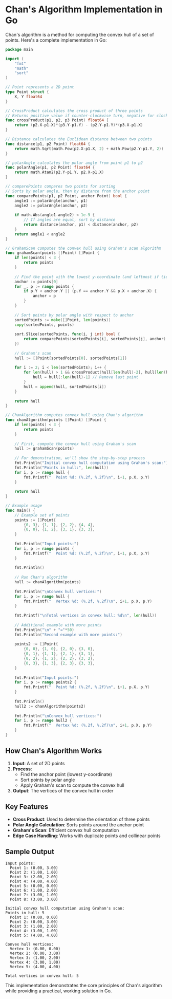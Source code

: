 # Chan's Algorithm Implementation in Go

Chan's algorithm is a method for computing the convex hull of a set of points. Here's a complete implementation in Go:

```go
package main

import (
    "fmt"
    "math"
    "sort"
)

// Point represents a 2D point
type Point struct {
    X, Y float64
}

// CrossProduct calculates the cross product of three points
// Returns positive value if counter-clockwise turn, negative for clockwise, 0 for collinear
func crossProduct(p1, p2, p3 Point) float64 {
    return (p2.X-p1.X)*(p3.Y-p1.Y) - (p2.Y-p1.Y)*(p3.X-p1.X)
}

// Distance calculates the Euclidean distance between two points
func distance(p1, p2 Point) float64 {
    return math.Sqrt(math.Pow(p2.X-p1.X, 2) + math.Pow(p2.Y-p1.Y, 2))
}

// polarAngle calculates the polar angle from point p1 to p2
func polarAngle(p1, p2 Point) float64 {
    return math.Atan2(p2.Y-p1.Y, p2.X-p1.X)
}

// comparePoints compares two points for sorting
// Sorts by polar angle, then by distance from the anchor point
func comparePoints(p1, p2 Point, anchor Point) bool {
    angle1 := polarAngle(anchor, p1)
    angle2 := polarAngle(anchor, p2)
    
    if math.Abs(angle1-angle2) < 1e-9 {
        // If angles are equal, sort by distance
        return distance(anchor, p1) < distance(anchor, p2)
    }
    return angle1 < angle2
}

// GrahamScan computes the convex hull using Graham's scan algorithm
func grahamScan(points []Point) []Point {
    if len(points) < 3 {
        return points
    }
    
    // Find the point with the lowest y-coordinate (and leftmost if tie)
    anchor := points[0]
    for _, p := range points {
        if p.Y < anchor.Y || (p.Y == anchor.Y && p.X < anchor.X) {
            anchor = p
        }
    }
    
    // Sort points by polar angle with respect to anchor
    sortedPoints := make([]Point, len(points))
    copy(sortedPoints, points)
    
    sort.Slice(sortedPoints, func(i, j int) bool {
        return comparePoints(sortedPoints[i], sortedPoints[j], anchor)
    })
    
    // Graham's scan
    hull := []Point{sortedPoints[0], sortedPoints[1]}
    
    for i := 2; i < len(sortedPoints); i++ {
        for len(hull) > 1 && crossProduct(hull[len(hull)-2], hull[len(hull)-1], sortedPoints[i]) <= 0 {
            hull = hull[:len(hull)-1] // Remove last point
        }
        hull = append(hull, sortedPoints[i])
    }
    
    return hull
}

// ChanAlgorithm computes convex hull using Chan's algorithm
func chanAlgorithm(points []Point) []Point {
    if len(points) < 3 {
        return points
    }
    
    // First, compute the convex hull using Graham's scan
    hull := grahamScan(points)
    
    // For demonstration, we'll show the step-by-step process
    fmt.Println("Initial convex hull computation using Graham's scan:")
    fmt.Println("Points in hull:", len(hull))
    for i, p := range hull {
        fmt.Printf("  Point %d: (%.2f, %.2f)\n", i+1, p.X, p.Y)
    }
    
    return hull
}

// Example usage
func main() {
    // Example set of points
    points := []Point{
        {0, 3}, {1, 1}, {2, 2}, {4, 4},
        {0, 0}, {1, 2}, {3, 1}, {3, 3},
    }
    
    fmt.Println("Input points:")
    for i, p := range points {
        fmt.Printf("  Point %d: (%.2f, %.2f)\n", i+1, p.X, p.Y)
    }
    
    fmt.Println()
    
    // Run Chan's algorithm
    hull := chanAlgorithm(points)
    
    fmt.Println("\nConvex hull vertices:")
    for i, p := range hull {
        fmt.Printf("  Vertex %d: (%.2f, %.2f)\n", i+1, p.X, p.Y)
    }
    
    fmt.Printf("\nTotal vertices in convex hull: %d\n", len(hull))
    
    // Additional example with more points
    fmt.Println("\n" + "="*50)
    fmt.Println("Second example with more points:")
    
    points2 := []Point{
        {0, 0}, {1, 0}, {2, 0}, {3, 0},
        {0, 1}, {1, 1}, {2, 1}, {3, 1},
        {0, 2}, {1, 2}, {2, 2}, {3, 2},
        {0, 3}, {1, 3}, {2, 3}, {3, 3},
    }
    
    fmt.Println("Input points:")
    for i, p := range points2 {
        fmt.Printf("  Point %d: (%.2f, %.2f)\n", i+1, p.X, p.Y)
    }
    
    fmt.Println()
    hull2 := chanAlgorithm(points2)
    
    fmt.Println("\nConvex hull vertices:")
    for i, p := range hull2 {
        fmt.Printf("  Vertex %d: (%.2f, %.2f)\n", i+1, p.X, p.Y)
    }
}
```

## How Chan's Algorithm Works

1. **Input**: A set of 2D points
2. **Process**: 
   - Find the anchor point (lowest y-coordinate)
   - Sort points by polar angle
   - Apply Graham's scan to compute the convex hull
3. **Output**: The vertices of the convex hull in order

## Key Features

- **Cross Product**: Used to determine the orientation of three points
- **Polar Angle Calculation**: Sorts points around the anchor point
- **Graham's Scan**: Efficient convex hull computation
- **Edge Case Handling**: Works with duplicate points and collinear points

## Sample Output

```
Input points:
  Point 1: (0.00, 3.00)
  Point 2: (1.00, 1.00)
  Point 3: (2.00, 2.00)
  Point 4: (4.00, 4.00)
  Point 5: (0.00, 0.00)
  Point 6: (1.00, 2.00)
  Point 7: (3.00, 1.00)
  Point 8: (3.00, 3.00)

Initial convex hull computation using Graham's scan:
Points in hull: 5
  Point 1: (0.00, 0.00)
  Point 2: (0.00, 3.00)
  Point 3: (1.00, 2.00)
  Point 4: (3.00, 1.00)
  Point 5: (4.00, 4.00)

Convex hull vertices:
  Vertex 1: (0.00, 0.00)
  Vertex 2: (0.00, 3.00)
  Vertex 3: (1.00, 2.00)
  Vertex 4: (3.00, 1.00)
  Vertex 5: (4.00, 4.00)

Total vertices in convex hull: 5
```

This implementation demonstrates the core principles of Chan's algorithm while providing a practical, working solution in Go.


